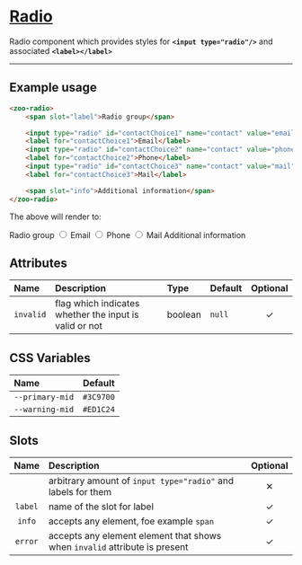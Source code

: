 # [Radio](#radio)

Radio component which provides styles for **`<input type="radio"/>`** and associated **`<label></label>`**

***

## Example usage

```HTML
<zoo-radio>
	<span slot="label">Radio group</span>

	<input type="radio" id="contactChoice1" name="contact" value="email">
	<label for="contactChoice1">Email</label>
	<input type="radio" id="contactChoice2" name="contact" value="phone">
	<label for="contactChoice2">Phone</label>
	<input type="radio" id="contactChoice3" name="contact" value="mail">
	<label for="contactChoice3">Mail</label>

	<span slot="info">Additional information</span>
</zoo-radio>
```

The above will render to:

<zoo-radio>
	<span slot="label">Radio group</span>
	<input type="radio" id="contactChoice1" name="contact" value="email"/>
	<label for="contactChoice1">Email</label>
	<input type="radio" id="contactChoice2" name="contact" value="phone"/>
	<label for="contactChoice2">Phone</label>
	<input type="radio" id="contactChoice3" name="contact" value="mail"/>
	<label for="contactChoice3">Mail</label>
	<span slot="info">Additional information</span>
</zoo-radio>

## Attributes

| **Name**  | **Description**                                        | **Type** | **Default** | **Optional** |
| :-------- | :----------------------------------------------------- | :------- | :---------- | :----------: |
| `invalid` | flag which indicates whether the input is valid or not | boolean  | `null`      |   &#10003;   |

## CSS Variables

| **Name**        | **Default** |
| :-------------- | :---------: |
| `--primary-mid` |  `#3C9700`  |
| `--warning-mid` |  `#ED1C24`  |

## Slots

| **Name** | **Description**                                                            | **Optional** |
| :------: | :------------------------------------------------------------------------- | :----------: |
|          | arbitrary amount of `input type="radio"` and labels for them               |   &#10005;   |
| `label`  | name of the slot for label                                                 |   &#10003;   |
|  `info`  | accepts any element, foe example `span`                                    |   &#10003;   |
| `error`  | accepts any element element that shows when `invalid` attribute is present |   &#10003;   |
